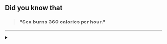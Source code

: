 ## Did you know that

<h3>
  <blockquote>
<!--START_SECTION:debris-->                                                                                                                                                                                                            
"Sex burns 360 calories per hour."
<!--END_SECTION:debris-->
  </blockquote>
</h3>

-----

<details>
  <summary></summary>

<img src="https://github-readme-stats.vercel.app/api?show_icons=true&hide=issues&username=ekickx"> <img src="https://github-readme-stats.vercel.app/api/top-langs/?layout=compact&username=ekickx">

</details>

